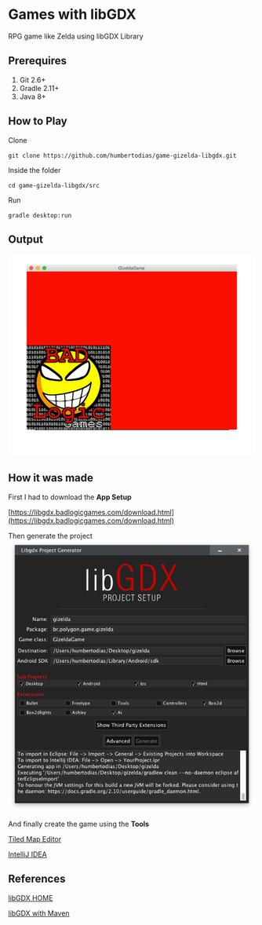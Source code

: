# Games with libGDX

RPG game like Zelda using libGDX Library


## Prerequires

1. Git 2.6+
2. Gradle 2.11+
3. Java 8+


## How to Play

Clone

```
git clone https://github.com/humbertodias/game-gizelda-libgdx.git
```

Inside the folder

```
cd game-gizelda-libgdx/src
```

Run

```
gradle desktop:run
```


## Output
![Preview](doc/gizelda.gif)

## How it was made
First I had to download the **App Setup**

[https://libgdx.badlogicgames.com/download.html](https://libgdx.badlogicgames.com/download.html)

Then generate the project
![Preview](doc/project-settings.png)

And finally create the game using the **Tools**

[Tiled Map Editor](http://www.mapeditor.org/)

[IntelliJ IDEA](https://www.jetbrains.com/idea/)

## References

[libGDX HOME](https://libgdx.badlogicgames.com/)

[libGDX with Maven](https://github.com/libgdx/libgdx/wiki/Maven-integration)

